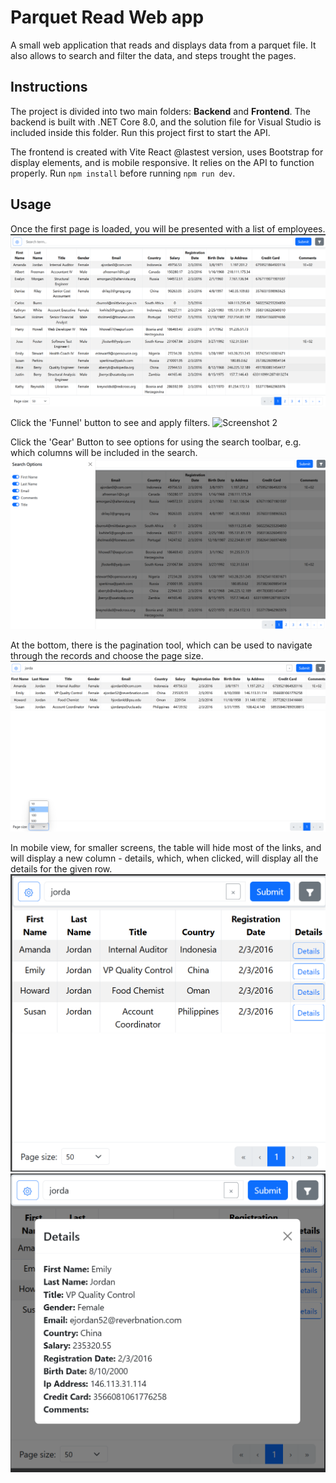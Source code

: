 # Parquet Read Web app
A small web application that reads and displays data from a parquet file. It also allows to search and filter the data, and steps trought the pages.

## Instructions
The project is divided into two main folders: **Backend** and **Frontend**. The backend is built with .NET Core 8.0, and the solution file for Visual Studio is included inside this folder. Run this project first to start the API. 

The frontend is created with Vite React @lastest version, uses Bootstrap for display elements, and is mobile responsive. It relies on the API to function properly. Run ```npm install``` before running ```npm run dev```.

## Usage
Once the first page is loaded, you will be presented with a list of employees.
![Screenshot 1](./assets_readme/Screenshot_1.png)

Click the 'Funnel' button to see and apply filters.
![Screenshot 2](.assets_readme/Screenshot_2.png)

Click the 'Gear' Button to see options for using the search toolbar, e.g. which columns will be included in the search.
![Screenshot 3](./assets_readme/Screenshot_3.png)

At the bottom, there is the pagination tool, which can be used to navigate through the records and choose the page size.
![Screenshot 4](./assets_readme/Screenshot_4.png)

In mobile view, for smaller screens, the table will hide most of the links, and will display a new column - details, which, when clicked, will display all the details for the given row.
![Screenshot 5](./assets_readme/Screenshot_5.png)
![Screenshot 6](./assets_readme/Screenshot_6.png)
